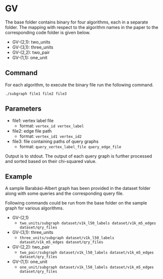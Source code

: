 # GV

The base folder contains binary for four algorithms, each in a separate folder.
The mapping with respect to the algorithm names in the paper to the corresponding code folder is given below.

* GV-(2,1): two_units
* GV-(3,1): three_units
* GV-(2,2): two_pair
* GV-(1,1): one_unit

## Command
For each algorithm, to execute the binary file run the following command.

```./subgraph file1 file2 file3```

## Parameters
* file1: vertex label file
  - format: `vertex_id vertex_label`
* file2: edge file path
  - format: `vertex_id1 vertex_id2`
* file3: file containing paths of query graphs
  - format: `query_vertex_label_file query_edge_file`

Output is to stdout.
The output of each query graph is further processed and sorted based on their chi-squared value.

## Example
A sample Barabási-Albert graph has been provided in the dataset folder along with some queries and the corresponding query file.

Following commands could be run from the base folder on the sample graph for various algorithms.

* GV-(2,1)
  - ```two_units/subgraph dataset/v1k_l50_labels dataset/v1k_m5_edges dataset/qry_files```
* GV-(3,1): three_units
  - ```three_units/subgraph dataset/v1k_l50_labels dataset/v1k_m5_edges dataset/qry_files```
* GV-(2,2): two_pair
  - ```two_pair/subgraph dataset/v1k_l50_labels dataset/v1k_m5_edges dataset/qry_files```
* GV-(1,1): one_unit
  - ```one_unit/subgraph dataset/v1k_l50_labels dataset/v1k_m5_edges dataset/qry_files```



